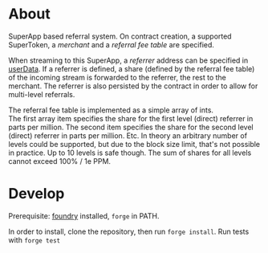 # About

SuperApp based referral system.
On contract creation, a supported SuperToken, a _merchant_ and a _referral fee table_ are specified.

When streaming to this SuperApp, a _referrer_ address can be specified in [userData](https://docs.superfluid.finance/superfluid/developers/super-apps/user-data).
If a referrer is defined, a share (defined by the referral fee table) of the incoming stream is forwarded to the referrer, the rest to the merchant.
The referrer is also persisted by the contract in order to allow for multi-level referrals.

The referral fee table is implemented as a simple array of ints.  
The first array item specifies the share for the first level (direct) referrer in parts per million.
The second item specifies the share for the second level (direct) referrer in parts per million.
Etc.
In theory an arbitrary number of levels could be supported, but due to the block size limit, that's not possible in practice. Up to 10 levels is safe though.
The sum of shares for all levels cannot exceed 100% / 1e PPM.

# Develop

Prerequisite: [foundry](https://book.getfoundry.sh/) installed, `forge` in PATH.

In order to install, clone the repository, then run `forge install`.
Run tests with `forge test`